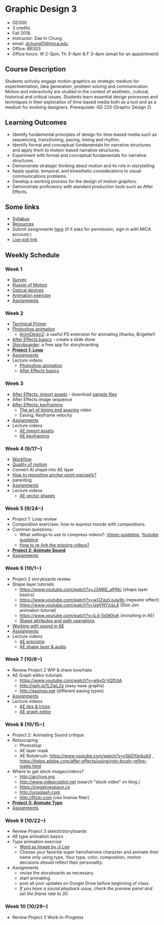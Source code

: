 # Graphic Design 3

- GD300
- 3 credits
- Fall 2018
- Instructor: Dae In Chung
- email: [dchung01@mica.edu](mailto:dchung01@mica.edu)
- Office: BR303
- Office hours: W 2-3pm, Th 3-4pm & F 3-4pm (email for an appointment)

## Course Description
Students actively engage motion graphics as strategic medium for experimentation, idea generation, problem solving and communication. Motion and interactivity are studied in the context of aesthetic, cultural, historical and critical issues. Students learn essential design processes and techniques in their exploration of time-based media both as a tool and as a medium for evolving designers. Prerequisite: GD 220 (Graphic Design 2).

## Learning Outcomes
- Identify fundamental principles of design for time-based media such as sequencing, transitioning, pacing, timing and rhythm.
- Identify formal and conceptual fundamentals for narrative structures and apply them to motion-based narrative structures.
- Experiment with formal and conceptual fundamentals for narrative structures.
- Demonstrate strategic thinking about motion and its role in storytelling.
- Apply spatial, temporal, and kinesthetic considerations to visual communications problems.
- Develop a working process for the design of motion graphics.
- Demonstrate proficiency with standard production tools such as After Effects.

## Some links
- [Syllabus](files/MICA-18FA-GD3-Syllabus.pdf)
- [Resources](lectures/w1-resources.md)
- Submit assignments [here](https://drive.google.com/drive/folders/11Alawwm1PylFwDPTNyeQ9sK5X5vTC1Q4?usp=sharing) (if it asks for permission, sign in with MICA account.)
- [Live poll link](https://pollev.com/daechung096)

## Weekly Schedule

### Week 1
- [Survey](https://goo.gl/forms/iMuOGhEqM5g6AGZj1)
- [Illusion of Motion](lectures/w1-illusion-of-motion.md)
- [Optical devices](lectures/w1-optical-devices.md)
- [Animation exercise](lectures/w1-exercise.md)
- [Assignments](lectures/w1-assignments.md)

### Week 2
- [Technical Primer](lectures/w2-technical-primer.md)
- [Photoshop animation](lectures/w2-ps-animation.md)
  - [AnimDesin2](https://github.com/sbaril/Photoshop-Animation): a useful PS extension for animating (thanks, Brigette!)
- [After Effects basics](lectures/w2-ae-basics.md) - create a slide show
- [Storyboarder](https://wonderunit.com/storyboarder/): a free app for storyboarding
- **[Project 1: Loop](lectures/proj-loop.md)**
- [Assignments](lectures/w2-assignments.md)
- Lecture videos
  - [Photoshop animation](https://www.youtube.com/watch?v=uXP3qP5d8I0&index=2&list=PLpnblWsU0QoSkbFdTsYQhCf9Zm5MyvbEm&t=4s)
  - [After Effects basics](https://www.youtube.com/watch?v=NqjdU5fUHY8&list=PLpnblWsU0QoSkbFdTsYQhCf9Zm5MyvbEm&index=2)


### Week 3
- [After Effects: import assets](lectures/w3-ae-imports.md) - download [sample files](files/w3-files.zip)
- After Effects image sequence
- [After Effects: keyframing](lectures/w3-keyframes.md)
  - [The art of timing and spacing](https://ed.ted.com/lessons/animation-basics-the-art-of-timing-and-spacing-ted-ed) video
  - Easing; Keyframe velocity
- [Assignments](lectures/w3-assignments.md)
- Lecture videos
  - [AE import assets](https://www.youtube.com/watch?v=1Gv2SWwTHJ0&t=0s&list=PLpnblWsU0QoSkbFdTsYQhCf9Zm5MyvbEm&index=4)
  - [AE keyframing](https://www.youtube.com/watch?v=KYSpRDjRgJM&index=4&list=PLpnblWsU0QoSkbFdTsYQhCf9Zm5MyvbEm)

### Week 4 (9/17~)
- [Workflow](lectures/w4-workflow.md)
- [Quality of motion](lectures/w4-quality-of-motion.md)
- Convert AI shape into AE layer
- [How to reposition anchor point precisely?](lectures/w4-anchor-point.md)
- parenting
- [Assignments](lectures/w4-assignments.md)
- Lecture videos
  - [AE vector shapes](https://www.youtube.com/watch?v=Nh4JpaVYcYI&feature=youtu.be)

### Week 5 (9/24~)
- Project 1: Loop review
- Composition exercises: how to express moods with compositions.
- Common questions:
  - What settings to use to compress videos?: [Vimeo guideline](https://vimeo.com/help/compression), [Youtube guideline](https://support.google.com/youtube/answer/1722171?hl=en)
  - [How to re-link the missing videos?](lectures/w5-missing-videos.md)
- **[Project 2: Animate Sound](lectures/proj-sound.md)**
- [Assignments](lectures/w5-assignments.md)

### Week 6 (10/1~)
- Project 2 storyboards review
- Shape layer tutorials:
    - https://www.youtube.com/watch?v=J3AWE_ePjNc (shape layer basics)
    - https://www.youtube.com/watch?v=wOZwzLgJw9o (repeater effect)
    - https://www.youtube.com/watch?v=IzpYNYzisL4 (Slim Jim animation tutorial)
    - https://www.youtube.com/watch?v=iLd-5x5KhyA (morphing in AE)
    - [Shape attributes and path operations](https://helpx.adobe.com/after-effects/using//shape-attributes-paint-operations-path.html#shape_attributes_paint_operations_and_path_operations_for_shape_layers)
- [Working with sound in AE](lectures/w6-ae-audio.md)
- [Assignments](lectures/w6-assignments.md)
- Lecture videos
  - [AE precomp](https://youtu.be/r-qEWZjDprg)
  - [AE shape layer & audio](https://youtu.be/om3yTg-BtU8)

### Week 7 (10/8~)
- Review Project 2 WIP & share love/hate
- AE Graph editor tutorials:
    - https://www.youtube.com/watch?v=wbyQ-VQfUtA
    - http://gph.is/1LZwLZe (easy ease graphs)
    - http://easings.net (different easing types)
- [Assignments](lectures/w7-assignments.md)
- Lecture videos
  - [AE tips & tricks](https://youtu.be/jttkmPLg4hE)
  - [AE graph editor](https://youtu.be/248Jqe7SiPU)
  
### Week 8 (10/15~) 
- Project 2: Animating Sound critique
- Rotoscoping
    - Photoshop
    - AE layer mask
    - AE Rotobrush: https://www.youtube.com/watch?v=ySbDYanbzk0 , https://helpx.adobe.com/after-effects/using/roto-brush-refine-matte.html
- Where to get stock images/videos?
    - http://archive.org
    - http://www.videocopilot.net (search "stock video" on blog.)
    - https://negativespace.co
    - http://unsplash.com
    - http://flickr.com (use license filter)
- **[Project 3: Animate Type](lectures/proj-animate-type.md)**
- [Assignments](lectures/w8-assignments.md)

### Week 9 (10/22~)
- Review Project 3 sketch/storyboards
- AE type animation basics
- Type animation exercise
    - [Word as Image by Ji Lee](https://www.pleaseenjoy.com/#/word-as-image/)
    - Choose your favorite super hero/heroine character and animate their name only using type. Your type, color, composition, motion decisions should reflect their personality.
- Assignments
    - revise the storyboards as necessary.
    - start animating.
    - post all your updates on Google Drive before beginning of class.
    - *If you have a sound playback issue, check the preview panel and set the frame rate to 30.*
   
### Week 10 (10/29~)
- Review Project 3 Work-In-Progress
<!--

- Assignments: finish the project

### Week 11 (11/5~)
- Project 3 Animate Type critique
- Assignment: 
    - Render out the 3d layer exercise and upload to G drive.
    - Keep working on the Project 3! Upload rough animation renders to G drive.
- [Next week review schedule](lectures/w11-next-week-review.md) (important!)

### Week 12 (11/12~)
- **[Project 4: Animated Book Cover Design](lectures/proj-book-cover.md)**
- [Assignments](lectures/w12-assignments.md)

### Week 13 (11/19~)
*Thanksgiving break (no class)*

### Week 14 (11/26~)

- Project 4 draft review
- Assignment: Project 4 - choose one idea and present work-in-progress animation. Upload the video file on G-drive.

### Week 15 (12/3~)
- Project 4 work-in-progress animation review
- AE Expressions
    - https://helpx.adobe.com/after-effects/using/expression-basics.html
    - http://www.schoolofmotion.com/after-effects-expressions-101/
    - http://motionscript.com
    - http://aescripts.com
- Assignment: Finish the project. Upload the files on G-drive.

### Week 16 (12/10~)
- Project 4 critique

-->
